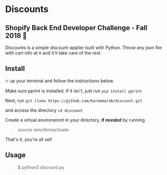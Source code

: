 # Discounts
## Shopify Back End Developer Challenge - Fall 2018 🍂

Discounts is a simple discount-applier built with Python. Throw any json file with cart info at it and it'll take care of the rest.

## Install
🔥 up your terminal and follow the instructions below.

Make sure pprint is installed. If it isn't, just run
`pip install pprint`

Next, run
`git clone https://github.com/Kareemarab/discount.git`

and access the directory
`cd discount`

Create a virtual environemnt in your directory, **if _needed_** by running
> source venv/bin/activate

That's it, you're all set!

## Usage
> $ python3 discount.py

